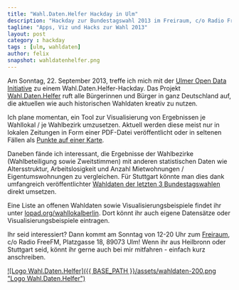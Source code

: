 ```yaml
---
title: "Wahl.Daten.Helfer Hackday in Ulm"
description: "Hackday zur Bundestagswahl 2013 im Freiraum, c/o Radio FreeFM, Platzgasse 18, 89073 Ulm - Wahl.Daten.Helfer"
tagline: "Apps, Viz und Hacks zur Wahl 2013"
layout: post
category : hackday
tags : [ulm, wahldaten]
author: felix
snapshot: wahldatenhelfer.png
---
```


Am Sonntag, 22. September 2013, treffe ich mich mit der [Ulmer Open Data Initiative](http://www.ulmapi.de/) zu einem Wahl.Daten.Helfer-Hackday.
Das Projekt [Wahl.Daten.Helfer](http://wahldatenhelfer.de/) ruft alle Bürgerinnen und Bürger in ganz Deutschland auf, die aktuellen wie auch historischen Wahldaten kreativ zu nutzen.

Ich plane momentan, ein Tool zur Visualisierung von Ergebnissen je Wahllokal / je Wahlbezirk umzusetzen. Aktuell werden diese meist nur in lokalen Zeitungen in Form einer PDF-Datei veröffentlicht oder in seltenen Fällen als [Punkte auf einer Karte](http://www.morgenpost.de/berlin-aktuell/article1768373/Ergebnisse-der-Berliner-Abgeordnetenhauswahl-2011.html).  

Daneben fände ich interessant, die Ergebnisse der Wahlbezirke (Wahlbeteiligung sowie Zweitstimmen) mit anderen statistischen Daten wie Altersstruktur, Arbeitslosigkeit und Anzahl Mietwohnungen / Eigentumswohnungen zu vergleichen. Für Stuttgart könnte man dies dank umfangreich veröffentlichter [Wahldaten der letzten 3 Bundestagswahlen](http://www.stuttgart.de/wahldaten) direkt umsetzen.

Eine Liste an offenen Wahldaten sowie Visualisierungsbeispiele findet ihr unter [lopad.org/wahllokalberlin](http://lopad.org/wahllokalberlin). Dort könnt ihr auch eigene Datensätze oder Visualisierungsbeispiele eintragen.  

Ihr seid interessiert? Dann kommt am Sonntag von 12-20 Uhr zum [Freiraum](http://hackerspace-ulm.de/), c/o Radio FreeFM, Platzgasse 18, 89073 Ulm!
Wenn ihr aus Heilbronn oder Stuttgart seid, könnt ihr gerne auch bei mir mitfahren - einfach kurz anschreiben.


[![Logo Wahl.Daten.Helfer]({{ BASE_PATH }}/assets/wahldaten-200.png "Logo Wahl.Daten.Helfer")](http://wahldatenhelfer.de/)